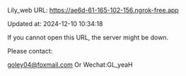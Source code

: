 Lily_web URL: https://ae6d-61-165-102-156.ngrok-free.app

Updated at: 2024-12-10 10:34:18

If you cannot open this URL, the server might be down.

Please contact: 

goley04@foxmail.com Or Wechat:GL_yeaH